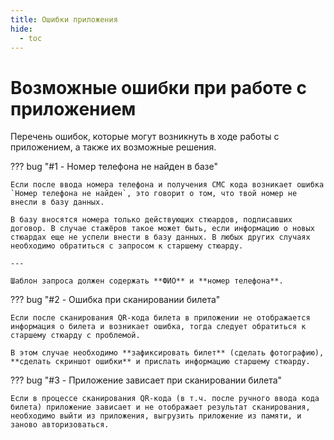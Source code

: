```yaml
---
title: Ошибки приложения
hide:
  - toc
---
```


# Возможные ошибки при работе с приложением

Перечень ошибок, которые могут возникнуть в ходе работы с приложением, а также их возможные решения.

??? bug "#1 - Номер телефона не найден в базе"
    
    Если после ввода номера телефона и получения СМС кода возникает ошибка `Номер телефона не найден`, это говорит о том, что твой номер не внесли в базу данных.
    
    В базу вносятся номера только действующих стюардов, подписавших договор. В случае стажёров такое может быть, если информацию о новых стюардах еще не успели внести в базу данных. В любых других случаях необходимо обратиться с запросом к старшему стюарду.
    
    ---
    
    Шаблон запроса должен содержать **ФИО** и **номер телефона**.

??? bug "#2 - Ошибка при сканировании билета"
    
    Если после сканирования QR-кода билета в приложении не отображается информация о билета и возникает ошибка, тогда следует обратиться к старшему стюарду с проблемой.
    
    В этом случае необходимо **зафиксировать билет** (сделать фотографию), **сделать скриншот ошибки** и прислать информацию старшему стюарду.
    
??? bug "#3 - Приложение зависает при сканировании билета"
    
    Если в процессе сканирования QR-кода (в т.ч. после ручного ввода кода билета) приложение зависает и не отображает результат сканирования, необходимо выйти из приложения, выгрузить приложение из памяти, и заново авторизоваться.
